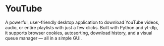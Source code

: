 # YouTube
A powerful, user-friendly desktop application to download YouTube videos, audio, or entire playlists with just a few clicks. Built with Python and yt-dlp, it supports browser cookies, autosorting, download history, and a visual queue manager — all in a simple GUI.
